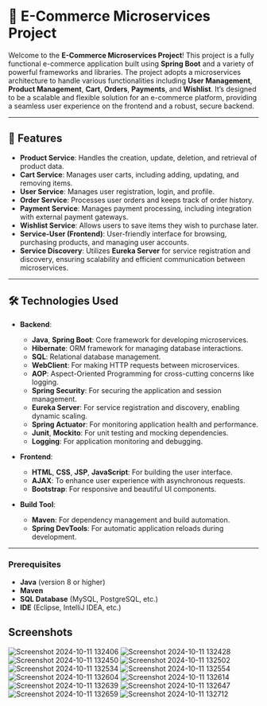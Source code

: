 # 🛒 E-Commerce Microservices Project

Welcome to the **E-Commerce Microservices Project**! This project is a fully functional e-commerce application built using **Spring Boot** and a variety of powerful frameworks and libraries. The project adopts a microservices architecture to handle various functionalities including **User Management**, **Product Management**, **Cart**, **Orders**, **Payments**, and **Wishlist**. It’s designed to be a scalable and flexible solution for an e-commerce platform, providing a seamless user experience on the frontend and a robust, secure backend.

---

## 🌟 Features

- **Product Service**: Handles the creation, update, deletion, and retrieval of product data.
- **Cart Service**: Manages user carts, including adding, updating, and removing items.
- **User Service**: Manages user registration, login, and profile.
- **Order Service**: Processes user orders and keeps track of order history.
- **Payment Service**: Manages payment processing, including integration with external payment gateways.
- **Wishlist Service**: Allows users to save items they wish to purchase later.
- **Service-User (Frontend)**: User-friendly interface for browsing, purchasing products, and managing user accounts.
- **Service Discovery**: Utilizes **Eureka Server** for service registration and discovery, ensuring scalability and efficient communication between microservices.

---

## 🛠️ Technologies Used

- **Backend**:
  - **Java**, **Spring Boot**: Core framework for developing microservices.
  - **Hibernate**: ORM framework for managing database interactions.
  - **SQL**: Relational database management.
  - **WebClient**: For making HTTP requests between microservices.
  - **AOP**: Aspect-Oriented Programming for cross-cutting concerns like logging.
  - **Spring Security**: For securing the application and session management.
  - **Eureka Server**: For service registration and discovery, enabling dynamic scaling.
  - **Spring Actuator**: For monitoring application health and performance.
  - **Junit**, **Mockito**: For unit testing and mocking dependencies.
  - **Logging**: For application monitoring and debugging.

- **Frontend**:
  - **HTML**, **CSS**, **JSP**, **JavaScript**: For building the user interface.
  - **AJAX**: To enhance user experience with asynchronous requests.
  - **Bootstrap**: For responsive and beautiful UI components.

- **Build Tool**:
  - **Maven**: For dependency management and build automation.
  - **Spring DevTools**: For automatic application reloads during development.

---

### Prerequisites

- **Java** (version 8 or higher)
- **Maven**
- **SQL Database** (MySQL, PostgreSQL, etc.)
- **IDE** (Eclipse, IntelliJ IDEA, etc.)

## Screenshots

![Screenshot 2024-10-11 132406](https://github.com/user-attachments/assets/efcd645f-dfd5-4e18-8446-1b28aaea880c)
![Screenshot 2024-10-11 132428](https://github.com/user-attachments/assets/04d781cb-f89e-44f4-8d9d-a571868b97df)
![Screenshot 2024-10-11 132450](https://github.com/user-attachments/assets/716ca9f0-62ce-4118-a59d-39e30576326b)
![Screenshot 2024-10-11 132502](https://github.com/user-attachments/assets/18dfc4a8-e98a-4a61-bccd-153f2c70ae71)
![Screenshot 2024-10-11 132534](https://github.com/user-attachments/assets/fca5556c-bed2-4849-bfbb-d9795abde076)
![Screenshot 2024-10-11 132554](https://github.com/user-attachments/assets/f668c239-1818-4f56-9e44-f41324ae2acf)
![Screenshot 2024-10-11 132604](https://github.com/user-attachments/assets/a82915d3-0906-4061-98ad-f0607e5d7436)
![Screenshot 2024-10-11 132614](https://github.com/user-attachments/assets/f3b13918-3b7b-4f52-a659-9ff62f6f85a3)
![Screenshot 2024-10-11 132639](https://github.com/user-attachments/assets/be38c684-0a9a-4c16-9f0b-0e3d7e80c0d6)
![Screenshot 2024-10-11 132647](https://github.com/user-attachments/assets/eccd8dd8-3f22-4d0f-98f7-5fe2f19047ed)
![Screenshot 2024-10-11 132659](https://github.com/user-attachments/assets/9db648a7-7d8b-4c62-8c4e-f6aa2724de70)
![Screenshot 2024-10-11 132712](https://github.com/user-attachments/assets/76191f9a-149f-44d9-ad6f-f199bf48632c)

